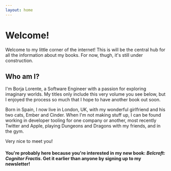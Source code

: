 ```yaml
---
layout: home
---
```


# Welcome!

Welcome to my little corner of the internet!
This is will be the central hub for all the information about my books.
For now, thugh, it's still under construction.

## Who am I?

I'm Borja Lorente, a Software Engineer with a passion for exploring imaginary worlds.
My titles only include this very volume you see below, but I enjoyed the process so much that I hope to have another book out soon.

Born in Spain, I now live in London, UK, with my wonderful girlfriend and his two cats, Ember and Cinder.
When I'm not making stuff up, I can be found working in developer tooling for one company or another, most recently Twitter and Apple, playing Dungeons and Dragons with my friends, and in the gym.

Very nice to meet you!

#### You're probably here because you're interested in my new book: *Belcroft: Cognitor Fractis*. Get it earlier than anyone by signing up to my newsletter!

<script async data-uid="ec9fc612a5" src="https://blorente-writes.ck.page/ec9fc612a5/index.js"></script>
